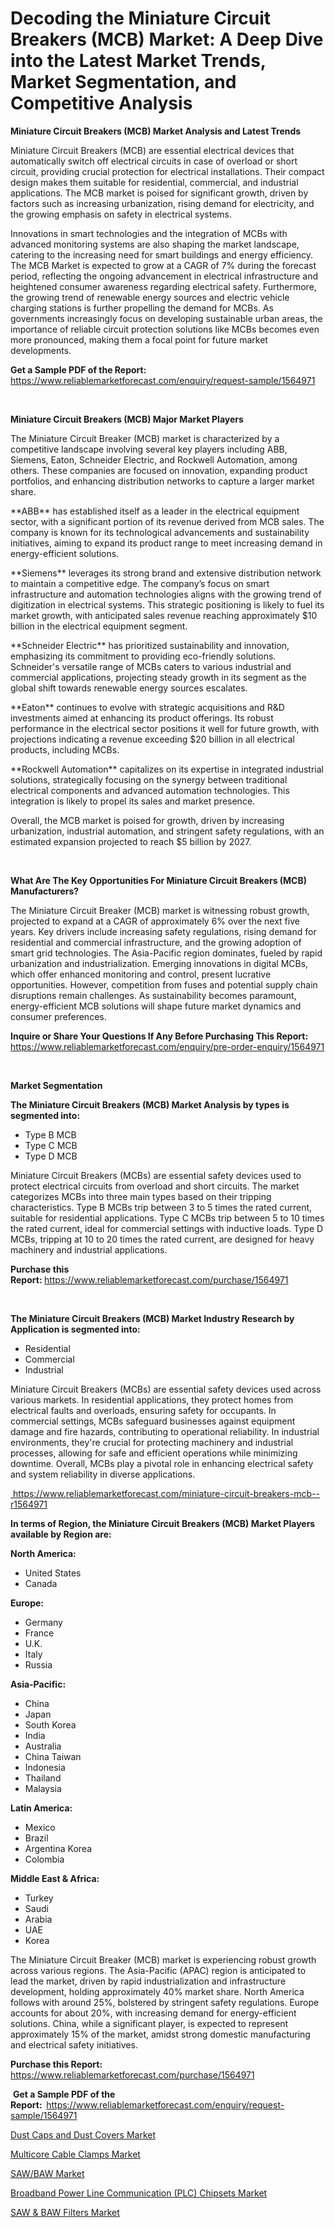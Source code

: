 <p><h1>Decoding the Miniature Circuit Breakers (MCB) Market: A Deep Dive into the Latest Market Trends, Market Segmentation, and Competitive Analysis</h1></p><p><strong>Miniature Circuit Breakers (MCB) Market Analysis and Latest Trends</strong></p>
<p><p>Miniature Circuit Breakers (MCB) are essential electrical devices that automatically switch off electrical circuits in case of overload or short circuit, providing crucial protection for electrical installations. Their compact design makes them suitable for residential, commercial, and industrial applications. The MCB market is poised for significant growth, driven by factors such as increasing urbanization, rising demand for electricity, and the growing emphasis on safety in electrical systems.</p><p>Innovations in smart technologies and the integration of MCBs with advanced monitoring systems are also shaping the market landscape, catering to the increasing need for smart buildings and energy efficiency. The MCB Market is expected to grow at a CAGR of 7% during the forecast period, reflecting the ongoing advancement in electrical infrastructure and heightened consumer awareness regarding electrical safety. Furthermore, the growing trend of renewable energy sources and electric vehicle charging stations is further propelling the demand for MCBs. As governments increasingly focus on developing sustainable urban areas, the importance of reliable circuit protection solutions like MCBs becomes even more pronounced, making them a focal point for future market developments.</p></p>
<p><strong>Get a Sample PDF of the Report:&nbsp;</strong> <a href="https://www.reliablemarketforecast.com/enquiry/request-sample/1564971?utm_campaign=950&utm_medium=2&utm_source=Github&utm_content=ia&utm_term=06042025&utm_id=miniature-circuit-breakers-mcb">https://www.reliablemarketforecast.com/enquiry/request-sample/1564971</a></p>
<p>&nbsp;</p>
<p><strong>Miniature Circuit Breakers (MCB) Major Market Players</strong></p>
<p><p>The Miniature Circuit Breaker (MCB) market is characterized by a competitive landscape involving several key players including ABB, Siemens, Eaton, Schneider Electric, and Rockwell Automation, among others. These companies are focused on innovation, expanding product portfolios, and enhancing distribution networks to capture a larger market share.</p><p>**ABB** has established itself as a leader in the electrical equipment sector, with a significant portion of its revenue derived from MCB sales. The company is known for its technological advancements and sustainability initiatives, aiming to expand its product range to meet increasing demand in energy-efficient solutions.</p><p>**Siemens** leverages its strong brand and extensive distribution network to maintain a competitive edge. The company’s focus on smart infrastructure and automation technologies aligns with the growing trend of digitization in electrical systems. This strategic positioning is likely to fuel its market growth, with anticipated sales revenue reaching approximately $10 billion in the electrical equipment segment.</p><p>**Schneider Electric** has prioritized sustainability and innovation, emphasizing its commitment to providing eco-friendly solutions. Schneider's versatile range of MCBs caters to various industrial and commercial applications, projecting steady growth in its segment as the global shift towards renewable energy sources escalates.</p><p>**Eaton** continues to evolve with strategic acquisitions and R&D investments aimed at enhancing its product offerings. Its robust performance in the electrical sector positions it well for future growth, with projections indicating a revenue exceeding $20 billion in all electrical products, including MCBs.</p><p>**Rockwell Automation** capitalizes on its expertise in integrated industrial solutions, strategically focusing on the synergy between traditional electrical components and advanced automation technologies. This integration is likely to propel its sales and market presence.</p><p>Overall, the MCB market is poised for growth, driven by increasing urbanization, industrial automation, and stringent safety regulations, with an estimated expansion projected to reach $5 billion by 2027.</p></p>
<p>&nbsp;</p>
<p><strong>What Are The Key Opportunities For Miniature Circuit Breakers (MCB) Manufacturers?</strong></p>
<p><p>The Miniature Circuit Breaker (MCB) market is witnessing robust growth, projected to expand at a CAGR of approximately 6% over the next five years. Key drivers include increasing safety regulations, rising demand for residential and commercial infrastructure, and the growing adoption of smart grid technologies. The Asia-Pacific region dominates, fueled by rapid urbanization and industrialization. Emerging innovations in digital MCBs, which offer enhanced monitoring and control, present lucrative opportunities. However, competition from fuses and potential supply chain disruptions remain challenges. As sustainability becomes paramount, energy-efficient MCB solutions will shape future market dynamics and consumer preferences.</p></p>
<p><strong>Inquire or Share Your Questions If Any Before Purchasing This Report:</strong> <a href="https://www.reliablemarketforecast.com/enquiry/pre-order-enquiry/1564971?utm_campaign=950&utm_medium=2&utm_source=Github&utm_content=ia&utm_term=06042025&utm_id=miniature-circuit-breakers-mcb">https://www.reliablemarketforecast.com/enquiry/pre-order-enquiry/1564971</a></p>
<p>&nbsp;</p>
<p><strong>Market Segmentation</strong></p>
<p><strong>The Miniature Circuit Breakers (MCB) Market Analysis by types is segmented into:</strong></p>
<p><ul><li>Type B MCB</li><li>Type C MCB</li><li>Type D MCB</li></ul></p>
<p><p>Miniature Circuit Breakers (MCBs) are essential safety devices used to protect electrical circuits from overload and short circuits. The market categorizes MCBs into three main types based on their tripping characteristics. Type B MCBs trip between 3 to 5 times the rated current, suitable for residential applications. Type C MCBs trip between 5 to 10 times the rated current, ideal for commercial settings with inductive loads. Type D MCBs, tripping at 10 to 20 times the rated current, are designed for heavy machinery and industrial applications.</p></p>
<p><strong>Purchase this Report:&nbsp;</strong><a href="https://www.reliablemarketforecast.com/purchase/1564971?utm_campaign=950&utm_medium=2&utm_source=Github&utm_content=ia&utm_term=06042025&utm_id=miniature-circuit-breakers-mcb">https://www.reliablemarketforecast.com/purchase/1564971</a></p>
<p>&nbsp;</p>
<p><strong>The Miniature Circuit Breakers (MCB) Market Industry Research by Application is segmented into:</strong></p>
<p><ul><li>Residential</li><li>Commercial</li><li>Industrial</li></ul></p>
<p><p>Miniature Circuit Breakers (MCBs) are essential safety devices used across various markets. In residential applications, they protect homes from electrical faults and overloads, ensuring safety for occupants. In commercial settings, MCBs safeguard businesses against equipment damage and fire hazards, contributing to operational reliability. In industrial environments, they're crucial for protecting machinery and industrial processes, allowing for safe and efficient operations while minimizing downtime. Overall, MCBs play a pivotal role in enhancing electrical safety and system reliability in diverse applications.</p></p>
<p><a href="https://www.reliablemarketforecast.com/miniature-circuit-breakers-mcb--r1564971?utm_campaign=950&utm_medium=2&utm_source=Github&utm_content=ia&utm_term=06042025&utm_id=miniature-circuit-breakers-mcb">&nbsp;https://www.reliablemarketforecast.com/miniature-circuit-breakers-mcb--r1564971</a></p>
<p><strong>In terms of Region, the Miniature Circuit Breakers (MCB) Market Players available by Region are:</strong></p>
<p>
    <p> <strong> North America: </strong>
        <ul>
            <li>United States</li>
            <li>Canada</li>
        </ul>
        </p> 
    <p> <strong> Europe: </strong>
        <ul>
            <li>Germany</li>
            <li>France</li>
            <li>U.K.</li>
            <li>Italy</li>
            <li>Russia</li>
        </ul>
        </p> 
    <p> <strong> Asia-Pacific: </strong>
        <ul>
            <li>China</li>
            <li>Japan</li>
            <li>South Korea</li>
            <li>India</li>
            <li>Australia</li>
            <li>China Taiwan</li>
            <li>Indonesia</li>
            <li>Thailand</li>
            <li>Malaysia</li>
        </ul>
        </p> 
    <p> <strong> Latin America: </strong>
        <ul>
            <li>Mexico</li>
            <li>Brazil</li>
            <li>Argentina Korea</li>
            <li>Colombia</li>
        </ul>
        </p> 
    <p> <strong> Middle East & Africa: </strong>
        <ul>
            <li>Turkey</li>
            <li>Saudi</li>
            <li>Arabia</li>
            <li>UAE</li>
            <li>Korea</li>
        </ul>
    </p>
    </p>
<p><p>The Miniature Circuit Breaker (MCB) market is experiencing robust growth across various regions. The Asia-Pacific (APAC) region is anticipated to lead the market, driven by rapid industrialization and infrastructure development, holding approximately 40% market share. North America follows with around 25%, bolstered by stringent safety regulations. Europe accounts for about 20%, with increasing demand for energy-efficient solutions. China, while a significant player, is expected to represent approximately 15% of the market, amidst strong domestic manufacturing and electrical safety initiatives.</p></p>
<p><strong>Purchase this Report: </strong><a href="https://www.reliablemarketforecast.com/purchase/1564971?utm_campaign=950&utm_medium=2&utm_source=Github&utm_content=ia&utm_term=06042025&utm_id=miniature-circuit-breakers-mcb">https://www.reliablemarketforecast.com/purchase/1564971</a></p>
<p>&nbsp;<strong>Get a Sample PDF of the Report:&nbsp;&nbsp;</strong><a href="https://www.reliablemarketforecast.com/enquiry/request-sample/1564971?utm_campaign=950&utm_medium=2&utm_source=Github&utm_content=ia&utm_term=06042025&utm_id=miniature-circuit-breakers-mcb">https://www.reliablemarketforecast.com/enquiry/request-sample/1564971</a></p>
<p><strong></strong></p>
<p><p><a href="https://github.com/oshodikurc/Market-Research-Report-List-1/blob/main/dust-caps-and-dust-covers-market.md?utm_campaign=950&utm_medium=2&utm_source=Github&utm_content=ia&utm_term=06042025&utm_id=miniature-circuit-breakers-mcb">Dust Caps and Dust Covers Market</a></p><p><a href="https://github.com/efialiurca/Market-Research-Report-List-1/blob/main/multicore-cable-clamps-market.md?utm_campaign=950&utm_medium=2&utm_source=Github&utm_content=ia&utm_term=06042025&utm_id=miniature-circuit-breakers-mcb">Multicore Cable Clamps Market</a></p><p><a href="https://github.com/aslinalirey9/Market-Research-Report-List-1/blob/main/sawbaw-market.md?utm_campaign=950&utm_medium=2&utm_source=Github&utm_content=ia&utm_term=06042025&utm_id=miniature-circuit-breakers-mcb">SAW/BAW Market</a></p><p><a href="https://github.com/ajegiobitsa/Market-Research-Report-List-1/blob/main/broadband-power-line-communication-plc-chipsets-market.md?utm_campaign=950&utm_medium=2&utm_source=Github&utm_content=ia&utm_term=06042025&utm_id=miniature-circuit-breakers-mcb">Broadband Power Line Communication (PLC) Chipsets Market</a></p><p><a href="https://github.com/ocambdidarhz/Market-Research-Report-List-1/blob/main/saw-baw-filters-market.md?utm_campaign=950&utm_medium=2&utm_source=Github&utm_content=ia&utm_term=06042025&utm_id=miniature-circuit-breakers-mcb">SAW & BAW Filters Market</a></p></p>